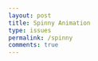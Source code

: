 ```yaml
---
layout: post
title: Spinny Animation
type: issues
permalink: /spinny
comments: true
---
```

<div class="multicolor"></div>
<div class="coolSpinnyStuff"></div>
